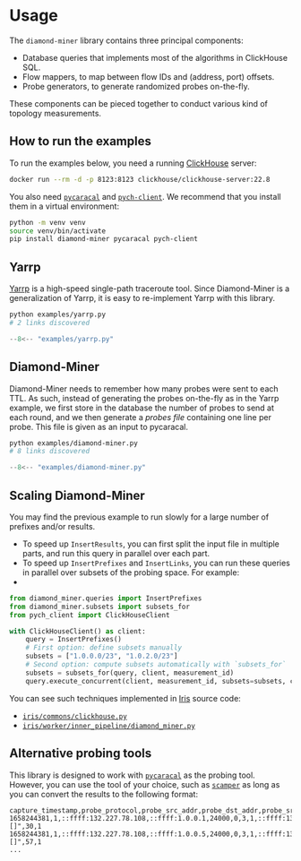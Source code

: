 # Usage

The `diamond-miner` library contains three principal components:

- Database queries that implements most of the algorithms in ClickHouse SQL.
- Flow mappers, to map between flow IDs and (address, port) offsets.
- Probe generators, to generate randomized probes on-the-fly.

These components can be pieced together to conduct various kind of topology measurements.

## How to run the examples

To run the examples below, you need a running [ClickHouse](https://clickhouse.com) server:
```bash
docker run --rm -d -p 8123:8123 clickhouse/clickhouse-server:22.8
```

You also need [`pycaracal`](https://github.com/dioptra-io/caracal) and [`pych-client`](https://github.com/dioptra-io/pych-client).
We recommend that you install them in a virtual environment:
```bash
python -m venv venv
source venv/bin/activate
pip install diamond-miner pycaracal pych-client
```

## Yarrp

[Yarrp](https://github.com/cmand/yarrp) is a high-speed single-path traceroute tool.
Since Diamond-Miner is a generalization of Yarrp, it is easy to re-implement Yarrp with this library.

```bash
python examples/yarrp.py
# 2 links discovered
```

```python title="examples/yarrp.py"
--8<-- "examples/yarrp.py"
```

## Diamond-Miner

Diamond-Miner needs to remember how many probes were sent to each TTL.
As such, instead of generating the probes on-the-fly as in the Yarrp example, we first store in the database the
number of probes to send at each round, and we then generate a _probes file_ containing one line per probe.
This file is given as an input to pycaracal.

```bash
python examples/diamond-miner.py
# 8 links discovered
```

```python title="examples/diamond-miner.py"
--8<-- "examples/diamond-miner.py"
```

## Scaling Diamond-Miner

You may find the previous example to run slowly for a large number of prefixes and/or results.

- To speed up `InsertResults`, you can first split the input file in multiple parts, and run this query in
parallel over each part.
- To speed up `InsertPrefixes` and `InsertLinks`, you can run these queries in parallel over subsets of the probing space.
For example:
- 
```python
from diamond_miner.queries import InsertPrefixes
from diamond_miner.subsets import subsets_for
from pych_client import ClickHouseClient

with ClickHouseClient() as client:
    query = InsertPrefixes()
    # First option: define subsets manually
    subsets = ["1.0.0.0/23", "1.0.2.0/23"]
    # Second option: compute subsets automatically with `subsets_for`
    subsets = subsets_for(query, client, measurement_id)
    query.execute_concurrent(client, measurement_id, subsets=subsets, concurrent_requests=8)
```

You can see such techniques implemented in [Iris](https://github.com/dioptra-io/iris) source code:

- [`iris/commons/clickhouse.py`](https://github.com/dioptra-io/iris/blob/main/iris/commons/clickhouse.py)
- [`iris/worker/inner_pipeline/diamond_miner.py`](https://github.com/dioptra-io/iris/blob/main/iris/worker/inner_pipeline/diamond_miner.py)

## Alternative probing tools

This library is designed to work with [`pycaracal`](https://github.com/dioptra-io/caracal) as the probing tool.
However, you can use the tool of your choice, such as [`scamper`](https://www.caida.org/catalog/software/scamper/)
as long as you can convert the results to the following format:
```csv
capture_timestamp,probe_protocol,probe_src_addr,probe_dst_addr,probe_src_port,probe_dst_port,probe_ttl,quoted_ttl,reply_src_addr,reply_protocol,reply_icmp_type,reply_icmp_code,reply_ttl,reply_size,reply_mpls_labels,rtt,round
1658244381,1,::ffff:132.227.78.108,::ffff:1.0.0.1,24000,0,3,1,::ffff:134.157.254.124,1,11,0,253,56,"[]",30,1
1658244381,1,::ffff:132.227.78.108,::ffff:1.0.0.5,24000,0,3,1,::ffff:134.157.254.124,1,11,0,253,56,"[]",57,1
...
```
